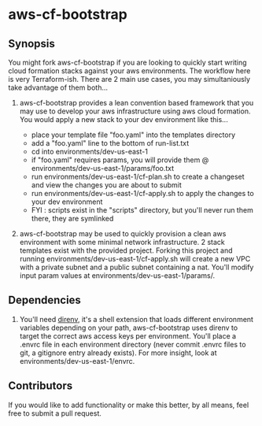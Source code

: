 # aws-cf-bootstrap

## Synopsis

You might fork aws-cf-bootstrap if you are looking to quickly start writing cloud formation stacks against your aws environments. The workflow here is very Terraform-ish. There are 2 main use cases, you may simultaniously take advantage of them both...

1) aws-cf-bootstrap provides a lean convention based framework that you may use to develop your aws infrastructure using aws cloud formation. You would apply a new stack to your dev environment like this...
      - place your template file "foo.yaml" into the templates directory
      - add a "foo.yaml" line to the bottom of run-list.txt
      - cd into environments/dev-us-east-1
      - if "foo.yaml" requires params, you will provide them @ environments/dev-us-east-1/params/foo.txt
      - run environments/dev-us-east-1/cf-plan.sh to create a changeset and view the changes you are about to submit
      - run environments/dev-us-east-1/cf-apply.sh to apply the changes to your dev environment
      - FYI : scripts exist in the "scripts" directory, but you'll never run them there, they are symlinked
      
2) aws-cf-bootstrap may be used to quickly provision a clean aws environment with some minimal network infrastructure. 2 stack templates exist with the provided project. Forking this project and running environments/dev-us-east-1/cf-apply.sh will create a new VPC with a private subnet and a public subnet containing a nat. You'll modify input param values at environments/dev-us-east-1/params/.

## Dependencies

1) You'll need <a href="https://direnv.net/">direnv</a>, it's a shell extension that loads different environment variables depending on your path, aws-cf-bootstrap uses direnv to target the correct aws access keys per environment. You'll place a .envrc file in each environment directory (never commit .envrc files to git, a gitignore entry already exists). For more insight, look at environments/dev-us-east-1/envrc.

## Contributors

If you would like to add functionality or make this better, by all means, feel free to submit a pull request.
